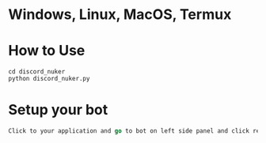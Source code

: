 # Windows, Linux, MacOS, Termux

# How to Use
```git clone https://github.com/bunnyhop-dev/discord_nuker
cd discord_nuker
python discord_nuker.py
```

# Setup your bot
```Go to discord developer portal and Create Application
Click to your application and go to bot on left side panel and click reset token, copy your bot token and paste it to script
```
